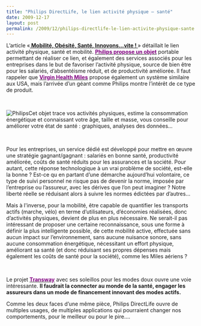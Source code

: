 ```yaml
---
title: "Philips DirectLife, le lien activité physique – santé"
date: 2009-12-17
layout: post
permalink: /2009/12/philips-directlife-le-lien-activite-physique-sante.html
---
```


<p class="MsoNormal"><span>L’article «<strong><span style="text-decoration: underline"><a href="/2009/11/mobilite-obesite-sante-innovons-vite.html"> Mobilité, Obésité, Santé, Innovons…vite ! </a></span></strong>» détaillait le lien activité physique, santé et mobilité. <strong><span style="text-decoration: underline"><a href="http://www.directlife.philips.com/companies/health_benefit/"><font color="#800080">Philips propose un objet</font></a></span></strong> portable permettant de réaliser ce lien, et également des services associés pour les entreprises dans le but de favoriser l’activité physique, source de bien être pour les salariés, d’absentéisme réduit, et de productivité améliorée. Il faut rappeler que <strong><span style="text-decoration: underline"><a href="http://virginhealthmiles.com/"><font color="#800080">Virgin Health Miles</font></a></span></strong> propose également un système similaire aux USA, mais l’arrivée d’un géant comme Philips montre l’intérêt de ce type de produit.</span></p> <p class="MsoNormal"><span></span> </p> <p class="MsoNormal"><span></span></p>   <!--more-->  <p class="MsoNormal"><span><img alt="Philips" border="0" class="asset asset-image at-xid-6a0120a66d2ad4970b0120a75d7059970b " src="/wp-content/uploads/sites/6/old/6a0120a66d2ad4970b0120a75d7059970b-500pi.jpg" title="Philips" />Cet objet trace vos activités physiques, estime la consommation énergétique et connaissant votre âge, taille et masse, vous conseille pour améliorer votre état de santé : graphiques, analyses des données…</span></p> <p class="MsoNormal"><span><a href="/wp-content/uploads/sites/6/old/6a0120a66d2ad4970b0120a75d7059970b-pi.jpg"></a><br /></span></p> <p class="MsoNormal"><span></span></p> <p class="MsoNormal"><span>Pour les entreprises, un service dédié est développé pour mettre en œuvre une stratégie gagnant/gagnant : salariés en bonne santé, productivité améliorée, coûts de santé réduits pour les assurances et la société. Pour autant, cette réponse technologique à un vrai problème de société, est-elle la bonne ? Est-ce qu en partant d’une démarche aujourd’hui volontaire, ce type de suivi personnel ne risque pas de devenir la norme, imposée par l’entreprise ou l’assureur, avec les dérives que l’on peut imaginer ? Notre liberté réelle se réduisant alors à suivre les normes édictées par d’autres…</span></p> <p class="MsoNormal"><span></span></p> <p class="MsoNormal"><span>Mais à l'inverse, pour la mobilité, être capable de quantifier les transports actifs (marche, vélo) en terme d’utilisateurs, d’économies réalisées, donc d’activités physiques, devient de plus en plus nécessaire. Ne serait-il pas intéressant de proposer une certaine reconnaissance, sous une forme à définir la plus intelligente possible, de cette mobilité active, effectuée sans aucun impact sur l’environnement, sans aucune nuisance sonore, sans aucune consommation énergétique, nécessitant un effort physique, améliorant sa santé (et donc réduisant ses propres dépenses mais également les coûts de santé pour la société), comme les Miles aériens ? </span></p> <p class="MsoNormal"><span></span> </p> <p class="MsoNormal"><span>Le projet <strong><span style="text-decoration: underline"><a href="http://www.transportdoux.fr/index2.htm"><font color="#800080">Transway</font></a></span></strong> avec ses soleillos pour les modes doux ouvre une voie intéressante. <strong>Il faudrait la connecter au monde de la santé, engager les assureurs dans un mode de financement innovant des modes actifs.</strong></span></p> <p class="MsoNormal"><span></span></p> <p class="MsoNormal"><span>Comme les deux faces d’une même pièce, Philips DirectLife ouvre de multiples usages, de multiples applications qui pourraient changer nos comportements, pour le meilleur ou pour le pire….</span></p>